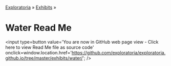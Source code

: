 [Exploratoria]( http://exploratoria.github.io ) &raquo; [Exhibits]( http://exploratoria.github.io/exhibits/ ) &raquo;

Water Read Me
====

<span style=display:none; >[You are now in GitHub source code view - click here to view Read Me file as a web page]( http://exploratoria.github.io/exhibits/water/index.html "View file as a web page." ) </span>
<input type=button value='You are now in GitHub web page view - Click here to view Read Me file as source code' onclick=window.location.href='https://github.com/exploratoria/exploratoria.github.io/tree/master/exhibits/water/'; />


